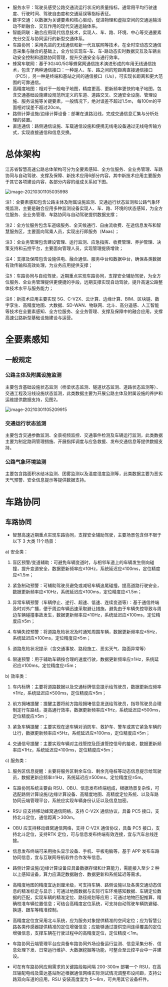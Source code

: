 - 服务水平：驾驶员感受公路交通流运行状况的质量指标，通常用平均行驶速度、行驶时间、驾驶自由度和交通延误等指标表征。
- 数字交通：以数据为关键要素和核心驱动，促进物理和虚拟空间的交通运输活动不断融合、交互作用的现代交通运输体系。
- 智能网联：融合应用现代信息技术，实现人、车、路、环境、中心等交通要素充分交互与协同运行的新型交通体系。
- 车路协同：采用先进的无线通信和新一代互联网等技术，在全时空动态交通信息采集与融合的基础上，全方位实现车-车、车-路动态实时数据交互及车辆主动安全控制和道路协同管理，提升交通安全与通行效率。
- 蜂窝车联网：基于3G/4G/5G等蜂窝网通信技术演进形成的车用无线通信技术，包含了两种通信接口：一种是人、车、路之间的短距离直接通信接口（PC5），另一种是终端和基站之间的通信接口（Uu），可实现长距离和更大范围的可靠通信。
- 高精度地图：相对于一般电子地图，精度更高、更新频率更快的电子地图，包含交通基础设施建设规范所定义的车道、道路交叉、交通安全设施、管理设施、服务设施等关键要素，一般情况下，绝对误差不超过1.5m， 每100m的平面相对误差不超过20cm。
- 路侧计算设施/边缘计算设备：部署在道路沿线，完成交通信息汇集与分析处理的装置。
- 直连通信：路侧通信设施、车载通信设施和便携无线电设备通过无线电传输方式，实现直接通信和信息交换。



# 总体架构

江苏省智慧高速公路总体架构可分为全要素感知、全方位服务、全业务管理、车路协同与自动驾驶、支撑及保障、新技术应用6部分内容，其中新技术应用主要服务于其它各项建设内容，各部分内容的组成关系如下图。 

![image-20210301105035998](http://lovebetterworld.com/image-20210301105035998.png)



注1：全要素感知包含公路主体及附属设施监测、交通运行状态监测和公路气象环境监测，主要是融合应用多种监测设备实现人、车、路、环境的状态感知，为全方位服务、全业务管理、车路协同与自动驾驶提供数据支撑；

注2：全方位服务包含车道级服务、全天候通行、自由流收费、在途信息发布和智慧服务区，主要面向驾乘人员，实现出行即服务（Maas）；

注3：全业务管理包含建设管理、运行监测、应急指挥、收费管理、养护管理、决策支持和云控平台，主要面向管理人员，实现管理提质增效；

注4：支撑及保障包含设施供电、融合通信、服务中台和数据中台，确保各类数据有效传输和高效处理，为业务应用提供支撑；

注5：车路协同与自动驾驶，近期重点实现车路协同，支撑安全辅助驾驶，为全方位服务、全业务管理提供更便捷的手段，远期支撑实现自动驾驶，提升高速公路整体技术水平与服务能力；

注6：新技术应用主要实现 5G、C-V2X、云计算、边缘计算、BIM、区块链、数字孪生、高精度地图、大数据、SD-WAN、物联网、北斗、高分遥感、人工智能等技术在全要素感知、全方位服务、全业务管理、支撑及保障中的融合应用，支撑高速公路新型基础设施建设与运营。



# 全要素感知

## 一般规定

### 公路主体及附属设施监测

主要包含基础设施状态监测（桥梁状态监测、隧道状态监测、道路状态监测等）、交通工程及沿线设施状态监测，此类数据主要为开展公路主体及附属设施的养护和运维提供数据支持，见图2。

![image-20210301105209915](http://lovebetterworld.com/image-20210301105209915.png)

### 交通运行状态监测

主要包含交通参数监测、全景视频监控、交通事件检测及车辆运行监测，此类数据主要为制定路网管理措施、开展指挥调度与应急救援、发布交通信息等提供数据支持。



### 公路气象环境监测

主要包含路面积水结冰监测、团雾监测以及温度湿度监测等，此类数据主要为恶劣天气预警、安全信息提示等提供数据支持。 







# 车路协同

## 车路协同

- 智慧高速近期重点实现车路协同，支撑安全辅助驾驶，主要场景包含但不限于以下 3 大类 11个场景：

a) 安全类：

1) 盲区预警/变道辅助：可避免车辆变道时，与相邻车道上的车辆发生侧向碰撞，提升变道安全，数据更新频率应≤10Hz，系统延迟应≤100ms，定位精度应≤1.5m；

2) 紧急制动预警：可辅助驾驶员避免或减轻车辆追尾碰撞，提高道路行驶安全，数据更新频率应≤10Hz，系统延迟应≤100ms，定位精度应≤1.5m；

3) 异常车辆预警（车辆停止、逆行、超速、低速、连续变道等）：基于通信终端及时对外广播，便于周边车辆迅速采取避让措施，避免由于车辆失控导致与周边车辆碰撞事故发生，数据更新频率应≤10Hz，系统延迟应≤100ms，定位精度应≤5m；

4) 车辆失控预警：将道路危险状况及时通知周围车辆，数据更新频率应≤5Hz，系统延迟应≤100ms，定位精度应≤5m；

5) 道路危险状况提示（含交通事故、路段施工、恶劣天气、路面异常等）

6) 限速预警：用于辅助车辆按合理的速度行驶，数据更新频率应≤1Hz，系统延迟应≤100ms，定位精度应≤5m；



b) 效率类：

1) 车内标牌：主要将道路数据以及交通标牌信息提示给驾驶员，数据更新应频率≤1Hz，系统延迟应≤500ms，定位精度应≤5m；

2) 前方拥堵提醒：提醒主要将前方路段拥堵信息发送给驾驶员，指导驾驶员合理制定行车路线，提高通行效率，数据更新频率应≤1Hz，系统延迟应≤500ms，定位精度应≤5m；

3) 紧急车辆提醒：主要实现在途车辆对消防车、救护车、警车或其它紧急车辆的让行，数据更新频率应≤5Hz，系统延迟应≤100ms，定位精度应≤5m；

4) 交通信号提醒：主要实现车辆对主线管控及匝道管控信号的接收，数据更新频率应≤1Hz，系统延迟应≤100ms，定位精度应≤5m；

c) 服务类：

1) 服务区信息提醒：主要将服务区剩余车位、剩余充电桩等动态信息提示给驾驶员，数据更新应频率≤1Hz，系统延迟应≤500ms，定位精度应≤5m。





- 车路协同系统主要由 RSU、OBU、信息发布终端组成，根据场景复杂性，可选配路侧计算设施/边缘计算设备、高精度地图、高精度定位系统、以及车路协同云端管理平台，系统应实现车辆身份认证以及信息加密。





- RSU 应支持移动蜂窝通信网络，支持 C-V2X 通信协议，具备 PC5 接口，支持北斗定位，通信距离＞300m。



- OBU 应支持移动蜂窝通信网络，支持 C-V2X 通信协议，具备 PC5 接口，支持北斗定位，支持RTK 定位，可与信息发布终端有效连接，宜与汽车总线连接。





- 信息发布终端可采用抬头显示设备、手机、平板电脑等，基于 APP 发布车路协同信息，宜与互联网导航软件合作发布信息。



- 路侧计算设施/边缘计算设备应具备数据存储和计算能力，需能接入至少 2 种以上感知设备，算力应满足数据融合、数据更新和系统延迟等需求。



- 高精度地图的精度宜达到厘米级，可支持车辆、路侧设施以及各类交通动态信息的精准标定与显示；可通过地图数据与实际行车环境感知数据、车辆定位数据的匹配，实现车辆的精准定位、路径规划等应用；可通过地物匹配推算，精确校准车辆位置信息；可结合高精度定位系统，可支持自动驾驶车辆防避碰、换道、跟车等精准控制。



- 高精度定位宜采用北斗系统，应为服务对象提供精准的空间定位；应为智慧公路各类传感器提供精准的定位增强信息；应能够通过提供空间连续覆盖的定位增强信息，支撑车辆在行驶过程中的高精度定位，定位精度＜1m。



- 车路协同云端管理平台应具备车路协同外场设备运行监测、信息采集分析、信息处理下发、日常运行维护、大数据挖掘等功能，可整合至云控平台中一并建设。



- 可在有车路协同应用需求的关键路段每间隔 200-300m 部署一个 RSU，在高压输配电线及雷达基站附近根据通信网络实际测试情况调整布设间距，支持公路双向车道的应用，RSU 安装高度宜为 5～6m，可共用其它设备杆件。